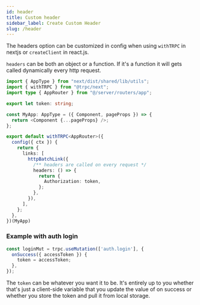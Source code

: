 ```yaml
---
id: header
title: Custom header
sidebar_label: Create Custom Header
slug: /header
---
```


The headers option can be customized in config when using `withTRPC` in nextjs or `createClient` in react.js.

`headers` can be both an object or a function. If it's a function it will gets called dynamically every http request.

```ts title='_app.tsx'
import { AppType } from "next/dist/shared/lib/utils";
import { withTRPC } from "@trpc/next";
import type { AppRouter } from "@/server/routers/app";

export let token: string;

const MyApp: AppType = ({ Component, pageProps }) => {
  return <Component {...pageProps} />;
};

export default withTRPC<AppRouter>({
  config({ ctx }) {
    return {
      links: [
        httpBatchLink({
          /** headers are called on every request */
          headers: () => {
            return {
              Authorization: token,
            };
          },
        }),
      ],
    };
  },
})(MyApp)
```

### Example with auth login

```ts title='pages/auth.tsx'
const loginMut = trpc.useMutation(['auth.login'], {
  onSuccess({ accessToken }) {
    token = accessToken;
  },
});
```

The `token` can be whatever you want it to be. It's entirely up to you whether that's just a client-side
variable that you update the value of on success or whether you store the token and pull it from local storage.
